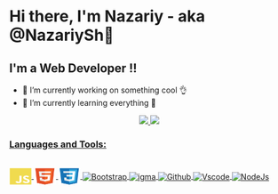# <b>Hi there, I'm Nazariy - aka @NazariySh</b>👋 

## I'm a Web Developer !!

- 🔭 I’m currently working on something cool 👌
- 🌱 I’m currently learning everything 🤣


<div align="center" >
  <a href="https://github.com/NazariySh">
  <img  height="165em" src="https://github-readme-stats-git-master-nazariysh.vercel.app/api?username=NazariySh&show_icons=true&theme=cobalt&include_all_commits=true&count_private=true"/>
  <img  height="165em" src="https://github-readme-stats.vercel.app/api/top-langs/?username=NazariySh&layout=compact&langs_count=7&theme=cobalt"/>
</div>
  
  
  
### Languages and Tools:

  
<div style="display: inline_block"><br>
  <img align="center" alt="Js" height="30" width="40" src="https://raw.githubusercontent.com/devicons/devicon/master/icons/javascript/javascript-plain.svg">
  <img align="center" alt="HTML" height="30" width="40" src="https://raw.githubusercontent.com/devicons/devicon/master/icons/html5/html5-original.svg">
  <img align="center" alt="CSS" height="30" width="40" src="https://raw.githubusercontent.com/devicons/devicon/master/icons/css3/css3-original.svg">
  <img align="center" alt="Bootstrap" height="30" width="40" src="https://cdn.jsdelivr.net/gh/devicons/devicon/icons/bootstrap/bootstrap-original.svg">
  <img align="center" alt="igma" height="30" width="40" src="https://cdn.jsdelivr.net/gh/devicons/devicon/icons/figma/figma-original.svg" />
  <img align="center" alt="Github" height="30" width="40" src="https://cdn.jsdelivr.net/gh/devicons/devicon/icons/github/github-original.svg" />
  <img align="center" alt="Vscode" height="30" width="40" src="https://cdn.jsdelivr.net/gh/devicons/devicon/icons/vscode/vscode-original.svg" />
  <img align="center" alt="NodeJs" height="30" width="40" src="https://cdn.jsdelivr.net/gh/devicons/devicon/icons/nodejs/nodejs-original.svg" />



  </div>


##








